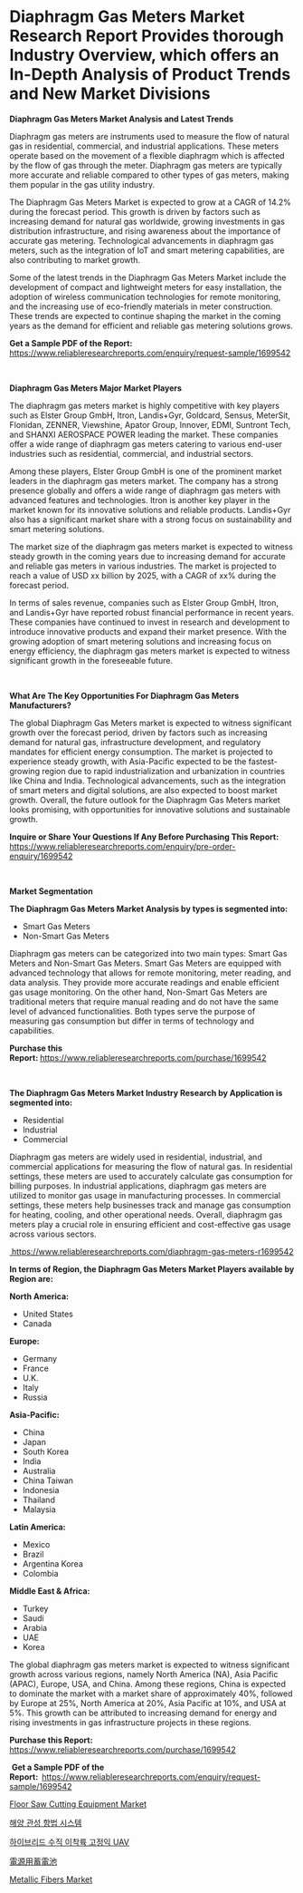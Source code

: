 <p><h1>Diaphragm Gas Meters Market Research Report Provides thorough Industry Overview, which offers an In-Depth Analysis of Product Trends and New Market Divisions</h1></p><p><strong>Diaphragm Gas Meters Market Analysis and Latest Trends</strong></p>
<p><p>Diaphragm gas meters are instruments used to measure the flow of natural gas in residential, commercial, and industrial applications. These meters operate based on the movement of a flexible diaphragm which is affected by the flow of gas through the meter. Diaphragm gas meters are typically more accurate and reliable compared to other types of gas meters, making them popular in the gas utility industry.</p><p>The Diaphragm Gas Meters Market is expected to grow at a CAGR of 14.2% during the forecast period. This growth is driven by factors such as increasing demand for natural gas worldwide, growing investments in gas distribution infrastructure, and rising awareness about the importance of accurate gas metering. Technological advancements in diaphragm gas meters, such as the integration of IoT and smart metering capabilities, are also contributing to market growth.</p><p>Some of the latest trends in the Diaphragm Gas Meters Market include the development of compact and lightweight meters for easy installation, the adoption of wireless communication technologies for remote monitoring, and the increasing use of eco-friendly materials in meter construction. These trends are expected to continue shaping the market in the coming years as the demand for efficient and reliable gas metering solutions grows.</p></p>
<p><strong>Get a Sample PDF of the Report:&nbsp;</strong> <a href="https://www.reliableresearchreports.com/enquiry/request-sample/1699542">https://www.reliableresearchreports.com/enquiry/request-sample/1699542</a></p>
<p>&nbsp;</p>
<p><strong>Diaphragm Gas Meters Major Market Players</strong></p>
<p><p>The diaphragm gas meters market is highly competitive with key players such as Elster Group GmbH, Itron, Landis+Gyr, Goldcard, Sensus, MeterSit, Flonidan, ZENNER, Viewshine, Apator Group, Innover, EDMI, Suntront Tech, and SHANXI AEROSPACE POWER leading the market. These companies offer a wide range of diaphragm gas meters catering to various end-user industries such as residential, commercial, and industrial sectors.</p><p>Among these players, Elster Group GmbH is one of the prominent market leaders in the diaphragm gas meters market. The company has a strong presence globally and offers a wide range of diaphragm gas meters with advanced features and technologies. Itron is another key player in the market known for its innovative solutions and reliable products. Landis+Gyr also has a significant market share with a strong focus on sustainability and smart metering solutions.</p><p>The market size of the diaphragm gas meters market is expected to witness steady growth in the coming years due to increasing demand for accurate and reliable gas meters in various industries. The market is projected to reach a value of USD xx billion by 2025, with a CAGR of xx% during the forecast period.</p><p>In terms of sales revenue, companies such as Elster Group GmbH, Itron, and Landis+Gyr have reported robust financial performance in recent years. These companies have continued to invest in research and development to introduce innovative products and expand their market presence. With the growing adoption of smart metering solutions and increasing focus on energy efficiency, the diaphragm gas meters market is expected to witness significant growth in the foreseeable future.</p></p>
<p>&nbsp;</p>
<p><strong>What Are The Key Opportunities For Diaphragm Gas Meters Manufacturers?</strong></p>
<p><p>The global Diaphragm Gas Meters market is expected to witness significant growth over the forecast period, driven by factors such as increasing demand for natural gas, infrastructure development, and regulatory mandates for efficient energy consumption. The market is projected to experience steady growth, with Asia-Pacific expected to be the fastest-growing region due to rapid industrialization and urbanization in countries like China and India. Technological advancements, such as the integration of smart meters and digital solutions, are also expected to boost market growth. Overall, the future outlook for the Diaphragm Gas Meters market looks promising, with opportunities for innovative solutions and sustainable growth.</p></p>
<p><strong>Inquire or Share Your Questions If Any Before Purchasing This Report:</strong> <a href="https://www.reliableresearchreports.com/enquiry/pre-order-enquiry/1699542">https://www.reliableresearchreports.com/enquiry/pre-order-enquiry/1699542</a></p>
<p>&nbsp;</p>
<p><strong>Market Segmentation</strong></p>
<p><strong>The Diaphragm Gas Meters Market Analysis by types is segmented into:</strong></p>
<p><ul><li>Smart Gas Meters</li><li>Non-Smart Gas Meters</li></ul></p>
<p><p>Diaphragm gas meters can be categorized into two main types: Smart Gas Meters and Non-Smart Gas Meters. Smart Gas Meters are equipped with advanced technology that allows for remote monitoring, meter reading, and data analysis. They provide more accurate readings and enable efficient gas usage monitoring. On the other hand, Non-Smart Gas Meters are traditional meters that require manual reading and do not have the same level of advanced functionalities. Both types serve the purpose of measuring gas consumption but differ in terms of technology and capabilities.</p></p>
<p><strong>Purchase this Report:&nbsp;</strong><a href="https://www.reliableresearchreports.com/purchase/1699542">https://www.reliableresearchreports.com/purchase/1699542</a></p>
<p>&nbsp;</p>
<p><strong>The Diaphragm Gas Meters Market Industry Research by Application is segmented into:</strong></p>
<p><ul><li>Residential</li><li>Industrial</li><li>Commercial</li></ul></p>
<p><p>Diaphragm gas meters are widely used in residential, industrial, and commercial applications for measuring the flow of natural gas. In residential settings, these meters are used to accurately calculate gas consumption for billing purposes. In industrial applications, diaphragm gas meters are utilized to monitor gas usage in manufacturing processes. In commercial settings, these meters help businesses track and manage gas consumption for heating, cooling, and other operational needs. Overall, diaphragm gas meters play a crucial role in ensuring efficient and cost-effective gas usage across various sectors.</p></p>
<p><a href="https://www.reliableresearchreports.com/diaphragm-gas-meters-r1699542">&nbsp;https://www.reliableresearchreports.com/diaphragm-gas-meters-r1699542</a></p>
<p><strong>In terms of Region, the Diaphragm Gas Meters Market Players available by Region are:</strong></p>
<p>
    <p> <strong> North America: </strong>
        <ul>
            <li>United States</li>
            <li>Canada</li>
        </ul>
        </p> 
    <p> <strong> Europe: </strong>
        <ul>
            <li>Germany</li>
            <li>France</li>
            <li>U.K.</li>
            <li>Italy</li>
            <li>Russia</li>
        </ul>
        </p> 
    <p> <strong> Asia-Pacific: </strong>
        <ul>
            <li>China</li>
            <li>Japan</li>
            <li>South Korea</li>
            <li>India</li>
            <li>Australia</li>
            <li>China Taiwan</li>
            <li>Indonesia</li>
            <li>Thailand</li>
            <li>Malaysia</li>
        </ul>
        </p> 
    <p> <strong> Latin America: </strong>
        <ul>
            <li>Mexico</li>
            <li>Brazil</li>
            <li>Argentina Korea</li>
            <li>Colombia</li>
        </ul>
        </p> 
    <p> <strong> Middle East & Africa: </strong>
        <ul>
            <li>Turkey</li>
            <li>Saudi</li>
            <li>Arabia</li>
            <li>UAE</li>
            <li>Korea</li>
        </ul>
    </p>
    </p>
<p><p>The global diaphragm gas meters market is expected to witness significant growth across various regions, namely North America (NA), Asia Pacific (APAC), Europe, USA, and China. Among these regions, China is expected to dominate the market with a market share of approximately 40%, followed by Europe at 25%, North America at 20%, Asia Pacific at 10%, and USA at 5%. This growth can be attributed to increasing demand for energy and rising investments in gas infrastructure projects in these regions.</p></p>
<p><strong>Purchase this Report: </strong><a href="https://www.reliableresearchreports.com/purchase/1699542">https://www.reliableresearchreports.com/purchase/1699542</a></p>
<p>&nbsp;<strong>Get a Sample PDF of the Report:&nbsp;&nbsp;</strong><a href="https://www.reliableresearchreports.com/enquiry/request-sample/1699542">https://www.reliableresearchreports.com/enquiry/request-sample/1699542</a></p>
<p><strong></strong></p>
<p><p><a href="https://github.com/derrinmiltonellis35gcl/Market-Research-Report-List-3/blob/main/floor-saw-cutting-equipment-market.md">Floor Saw Cutting Equipment Market</a></p><p><a href="https://github.com/AidenReinger/Market-Research-Report-List-1/blob/main/6228297122644.md">해양 관성 항법 시스템</a></p><p><a href="https://github.com/gambitz1998/Market-Research-Report-List-1/blob/main/8585076122645.md">하이브리드 수직 이착륙 고정익 UAV</a></p><p><a href="https://github.com/dandier2003/Market-Research-Report-List-2/blob/main/3734487124653.md">電源用蓄電池</a></p><p><a href="https://github.com/JeanneSawayn2023/Market-Research-Report-List-1/blob/main/metallic-fibers-market.md">Metallic Fibers Market</a></p></p>